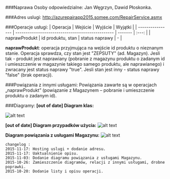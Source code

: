 ###Naprawa
Osoby odpowiedzialne: Jan Węgrzyn, Dawid Płoskonka.

###Adres uslugi:
http://azurepairapp2015.somee.com/RepairService.asmx

###Operacje usługi:
| Operacja           | Wejście                                          | Wyjście   | Wyjątki |
| ---------------- | ------------------------------------------------ | -------   | :---: |
| naprawProdukt  | id produktu, stan | status naprawy    | -      |

**naprawProdukt**: operacja przyjmująca na wejście id produktu o nieznanym stanie. Operacja sprawdza, czy stan jest "ZEPSUTY" (ad. Magazyn). Jesli tak - produkt jest naprawiany (pobranie z magazynu produktu o zadanym id i umieszczenie w magazynie takiego samego produktu, ale naprawianego) i zwracany jest status naprawy "true". Jesli stan jest inny - status naprawy "false" (brak operacji).


###Powiązania z innymi usługami:
Powiązania zawarte są w operacjach „naprawProdukt” (powiązanie z Magazynem – pobranie i umieszczenie produktu o zadanym id).


###Diagramy:
**[out of date] Diagram klas:**

![alt text](http://funkyimg.com/i/23Qy3.png "Diagram klas usługi Naprawa")

**[out of date] Diagram przypadków użycia:**
![alt text](http://funkyimg.com/i/23Qy4.png "Diagram przypadków użycia")

**Diagram powiązania z usługami Magazynu:**
![alt text](http://funkyimg.com/i/243LU.jpg "Diagram powiązania z Magazynem")

```
changelog :
2015-11-17: Hosting uslugi + dodanie adresu.
2015-11-17: Uaktualnienie opisu.
2015-11-03: Dodanie diagramu powiązania z usługami Magazynu.
2015-10-26: Zamieszczenie diagramów, relacji z innymi usługami, drobne poprawki.
2015-10-20: Dodanie listy i opisu operacji.
```
